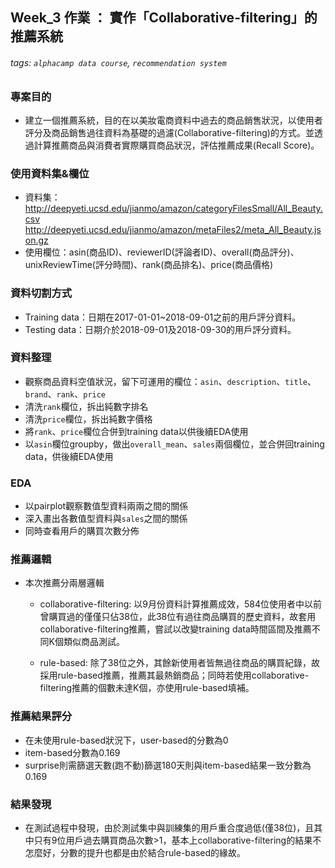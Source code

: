 ## Week_3 作業 ： 實作「Collaborative-filtering」的推薦系統
###### tags: `alphacamp data course`, `recommendation system`

### 專案目的
* 建立一個推薦系統，目的在以美妝電商資料中過去的商品銷售狀況，以使用者評分及商品銷售過往資料為基礎的過濾(Collaborative-filtering)的方式。並透過計算推薦商品與消費者實際購買商品狀況，評估推薦成果(Recall Score)。

### 使用資料集&欄位
* 資料集：http://deepyeti.ucsd.edu/jianmo/amazon/categoryFilesSmall/All_Beauty.csv http://deepyeti.ucsd.edu/jianmo/amazon/metaFiles2/meta_All_Beauty.json.gz
* 使用欄位：asin(商品ID)、reviewerID(評論者ID)、overall(商品評分)、unixReviewTime(評分時間)、rank(商品排名)、price(商品價格)

### 資料切割方式
* Training data：日期在2017-01-01~2018-09-01之前的用戶評分資料。
* Testing data：日期介於2018-09-01及2018-09-30的用戶評分資料。

### 資料整理
* 觀察商品資料空值狀況，留下可運用的欄位：`asin`、`description`、`title`、`brand`、`rank`、`price`
* 清洗`rank`欄位，拆出純數字排名
* 清洗`price`欄位，拆出純數字價格
* 將`rank`、`price`欄位合併到training data以供後續EDA使用
* 以`asin`欄位groupby，做出`overall_mean`、`sales`兩個欄位，並合併回training data，供後續EDA使用

### EDA
* 以pairplot觀察數值型資料兩兩之間的關係
* 深入畫出各數值型資料與`sales`之間的關係
* 同時查看用戶的購買次數分佈

### 推薦邏輯
* 本次推薦分兩層邏輯
	* collaborative-filtering: 以9月份資料計算推薦成效，584位使用者中以前曾購買過的僅僅只佔38位，此38位有過往商品購買的歷史資料，故套用collaborative-filtering推薦，嘗試以改變training data時間區間及推薦不同K個類似商品測試。
	
	* rule-based: 除了38位之外，其餘新使用者皆無過往商品的購買紀錄，故採用rule-based推薦，推薦其最熱銷商品；同時若使用collaborative-filtering推薦的個數未達K個，亦使用rule-based填補。

### 推薦結果評分

* 在未使用rule-based狀況下，user-based的分數為0
* item-based分數為0.169
* surprise則需篩選天數(跑不動)篩選180天則與item-based結果一致分數為0.169

### 結果發現

* 在測試過程中發現，由於測試集中與訓練集的用戶重合度過低(僅38位)，且其中只有9位用戶過去購買商品次數>1，基本上collaborative-filtering的結果不怎麼好，分數的提升也都是由於結合rule-based的緣故。
